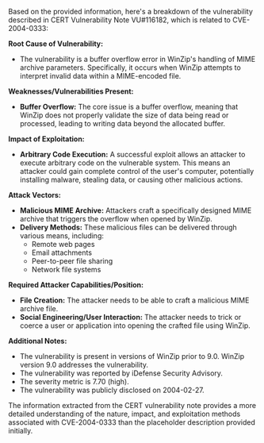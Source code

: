 Based on the provided information, here's a breakdown of the vulnerability described in CERT Vulnerability Note VU#116182, which is related to CVE-2004-0333:

**Root Cause of Vulnerability:**
- The vulnerability is a buffer overflow error in WinZip's handling of MIME archive parameters. Specifically, it occurs when WinZip attempts to interpret invalid data within a MIME-encoded file.

**Weaknesses/Vulnerabilities Present:**
- **Buffer Overflow:**  The core issue is a buffer overflow, meaning that WinZip does not properly validate the size of data being read or processed, leading to writing data beyond the allocated buffer.

**Impact of Exploitation:**
- **Arbitrary Code Execution:** A successful exploit allows an attacker to execute arbitrary code on the vulnerable system. This means an attacker could gain complete control of the user's computer, potentially installing malware, stealing data, or causing other malicious actions.

**Attack Vectors:**
- **Malicious MIME Archive:**  Attackers craft a specifically designed MIME archive that triggers the overflow when opened by WinZip.
- **Delivery Methods:** These malicious files can be delivered through various means, including:
    - Remote web pages
    - Email attachments
    - Peer-to-peer file sharing
    - Network file systems

**Required Attacker Capabilities/Position:**
- **File Creation:**  The attacker needs to be able to craft a malicious MIME archive file.
- **Social Engineering/User Interaction:** The attacker needs to trick or coerce a user or application into opening the crafted file using WinZip.

**Additional Notes:**
- The vulnerability is present in versions of WinZip prior to 9.0. WinZip version 9.0 addresses the vulnerability.
- The vulnerability was reported by iDefense Security Advisory.
- The severity metric is 7.70 (high).
- The vulnerability was publicly disclosed on 2004-02-27.

The information extracted from the CERT vulnerability note provides a more detailed understanding of the nature, impact, and exploitation methods associated with CVE-2004-0333 than the placeholder description provided initially.